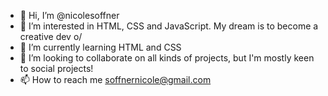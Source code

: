 - 👋 Hi, I’m @nicolesoffner
- 👀 I’m interested in HTML, CSS and JavaScript. My dream is to become a creative dev o/
- 🌱 I’m currently learning HTML and CSS
- 💞️ I’m looking to collaborate on all kinds of projects, but I'm mostly keen to social projects!
- 📫 How to reach me soffnernicole@gmail.com

<!---
nicolesoffner/nicolesoffner is a ✨ special ✨ repository because its `README.md` (this file) appears on your GitHub profile.
You can click the Preview link to take a look at your changes.
--->
